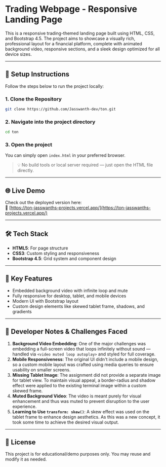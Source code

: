 # Trading Webpage - Responsive Landing Page

This is a responsive trading-themed landing page built using HTML, CSS, and Bootstrap 4.5. The project aims to showcase a visually rich, professional layout for a financial platform, complete with animated background video, responsive sections, and a sleek design optimized for all device sizes.

---

## 🚀 Setup Instructions

Follow the steps below to run the project locally:

### 1. Clone the Repository
```bash
git clone https://github.com/Jasswanth-dev/ton.git
```

### 2. Navigate into the project directory
```bash
cd ton
```

### 3. Open the project
You can simply open `index.html` in your preferred browser.

> 💡 No build tools or local server required — just open the HTML file directly.

---

## 🌐 Live Demo

Check out the deployed version here:  
🔗 [https://ton-jasswanths-projects.vercel.app/](https://ton-jasswanths-projects.vercel.app/)

---

## 🛠️ Tech Stack

- **HTML5**: For page structure
- **CSS3**: Custom styling and responsiveness
- **Bootstrap 4.5**: Grid system and component design

---

## 📌 Key Features

- Embedded background video with infinite loop and mute
- Fully responsive for desktop, tablet, and mobile devices
- Modern UI with Bootstrap layout
- Custom design elements like skewed tablet frame, shadows, and gradients

---

## 📒 Developer Notes & Challenges Faced

1. **Background Video Embedding**: One of the major challenges was embedding a full-screen video that loops infinitely without sound — handled via `<video muted loop autoplay>` and styled for full coverage.
2. **Mobile Responsiveness**: The original UI didn't include a mobile design, so a custom mobile layout was crafted using media queries to ensure usability on smaller screens.
3. **Missing Tablet Image**: The assignment did not provide a separate image for tablet view. To maintain visual appeal, a border-radius and shadow effect were applied to the existing terminal image within a custom skewed frame.
4. **Muted Background Video**: The video is meant purely for visual enhancement and thus was muted to prevent disruption to the user experience.
5. **Learning to Use `transform: skew()`**: A skew effect was used on the tablet frame to enhance design aesthetics. As this was a new concept, it took some time to achieve the desired visual output.

---




## 🔗 License

This project is for educational/demo purposes only. You may reuse and modify it as needed.
